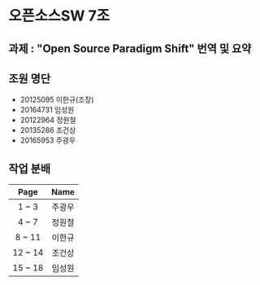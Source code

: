 오픈소스SW 7조  
=============  



과제 : "Open Source Paradigm Shift" 번역 및 요약  
---------------------------------------------  



조원 명단
--------
* 20125095 이한규(조장)
* 20164731 임성원
* 20122964 정원철
* 20135286 조건상
* 20165953 주광우  


작업 분배
--------
| <center>Page</center> | <center>Name</center> |
|-----------------------|-----------------------|
| <center>1 ~ 3</center> | <center>주광우</center> |
| <center>4 ~ 7</center> | <center>정원철</center> |
| <center>8 ~ 11</center> | <center>이한규</center> |
| <center>12 ~ 14</center> | <center>조건상</center> |
| <center>15 ~ 18</center> | <center>임성원</center> |
